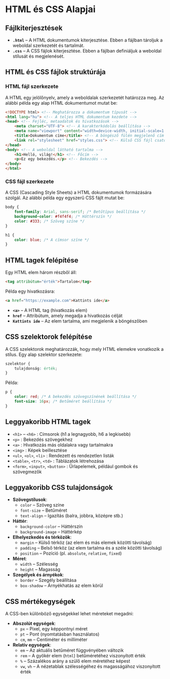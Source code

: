 # HTML és CSS Alapjai

## Fájlkiterjesztések
- **`.html`** – A HTML dokumentumok kiterjesztése. Ebben a fájlban tároljuk a weboldal szerkezetét és tartalmát.
- **`.css`** – A CSS fájlok kiterjesztése. Ebben a fájlban definiáljuk a weboldal stílusát és megjelenését.

## HTML és CSS fájlok struktúrája
### HTML fájl szerkezete
A HTML egy jelölőnyelv, amely a weboldalak szerkezetét határozza meg. Az alábbi példa egy alap HTML dokumentumot mutat be:
```html
<!DOCTYPE html> <!-- Meghatározza a dokumentum típusát -->
<html lang="hu"> <!-- A teljes HTML dokumentum kezdete -->
<head> <!-- Fejléc, metaadatok és hivatkozások -->
    <meta charset="UTF-8"> <!-- A karakterkódolás beállítása -->
    <meta name="viewport" content="width=device-width, initial-scale=1.0"> <!-- Reszponzív nézet beállítása -->
    <title>Dokumentum címe</title> <!-- A böngésző fülén megjelenő cím -->
    <link rel="stylesheet" href="styles.css"> <!-- Külső CSS fájl csatolása -->
</head>
<body> <!-- A weboldal látható tartalma -->
    <h1>Helló, világ!</h1> <!-- Főcím -->
    <p>Ez egy bekezdés.</p> <!-- Bekezdés -->
</body>
</html>
```

### CSS fájl szerkezete
A CSS (Cascading Style Sheets) a HTML dokumentumok formázására szolgál. Az alábbi példa egy egyszerű CSS fájlt mutat be:
```css
body {
    font-family: Arial, sans-serif; /* Betűtípus beállítása */
    background-color: #f4f4f4; /* Háttérszín */
    color: #333; /* Szöveg színe */
}

h1 {
    color: blue; /* A címsor színe */
}
```

## HTML tagek felépítése
Egy HTML elem három részből áll:
```html
<tag attribútum="érték">Tartalom</tag>
```
Példa egy hivatkozásra:
```html
<a href="https://example.com">Kattints ide</a>
```
- **`<a>`** – A HTML tag (hivatkozás elem)
- **`href`** – Attribútum, amely megadja a hivatkozás célját
- **`Kattints ide`** – Az elem tartalma, ami megjelenik a böngészőben

## CSS szelektorok felépítése
A CSS szelektorok meghatározzák, hogy mely HTML elemekre vonatkozik a stílus. Egy alap szelektor szerkezete:
```css
szelektor {
    tulajdonság: érték;
}
```
Példa:
```css
p {
    color: red; /* A bekezdés szövegszínének beállítása */
    font-size: 16px; /* Betűméret beállítása */
}
```

## Leggyakoribb HTML tagek
- `<h1>` – `<h6>` : Címsorok (h1 a legnagyobb, h6 a legkisebb)
- `<p>` : Bekezdés szövegekhez
- `<a>` : Hivatkozás más oldalakra vagy tartalmakra
- `<img>` : Képek beillesztése
- `<ul>`, `<ol>`, `<li>` : Rendezett és rendezetlen listák
- `<table>`, `<tr>`, `<td>` : Táblázatok létrehozása
- `<form>`, `<input>`, `<button>` : Űrlapelemek, például gombok és szövegmezők

## Leggyakoribb CSS tulajdonságok
- **Szövegstílusok**: 
  - `color` – Szöveg színe
  - `font-size` – Betűméret
  - `text-align` – Igazítás (balra, jobbra, középre stb.)
- **Háttér**: 
  - `background-color` – Háttérszín
  - `background-image` – Háttérkép
- **Elhelyezkedés és térközök**:
  - `margin` – Külső térköz (az elem és más elemek közötti távolság)
  - `padding` – Belső térköz (az elem tartalma és a széle közötti távolság)
  - `position` – Pozíció (pl. `absolute`, `relative`, `fixed`)
- **Méret**: 
  - `width` – Szélesség
  - `height` – Magasság
- **Szegélyek és árnyékok**:
  - `border` – Szegély beállítása
  - `box-shadow` – Árnyékhatás az elem körül

## CSS mértékegységek
A CSS-ben különböző egységekkel lehet méreteket megadni:
- **Abszolút egységek**: 
  - `px` – Pixel, egy képpontnyi méret
  - `pt` – Pont (nyomtatásban használatos)
  - `cm`, `mm` – Centiméter és milliméter
- **Relatív egységek**:
  - `em` – Az aktuális betűméret függvényében változik
  - `rem` – A gyökér elem (`html`) betűméretéhez viszonyított érték
  - `%` – Százalékos arány a szülő elem méretéhez képest
  - `vw`, `vh` – A nézetablak szélességéhez és magasságához viszonyított érték